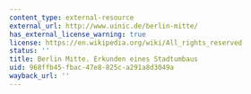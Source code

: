 ```yaml
---
content_type: external-resource
external_url: http://www.uinic.de/berlin-mitte/
has_external_license_warning: true
license: https://en.wikipedia.org/wiki/All_rights_reserved
status: ''
title: Berlin Mitte. Erkunden eines Stadtumbaus
uid: 968ffb45-fbac-47e8-825c-a291a8d3049a
wayback_url: ''
---
```

